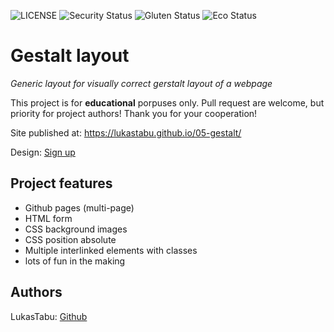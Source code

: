 ![LICENSE](https://img.shields.io/badge/license-MIT-blue.svg?style=flat-square)
![Security Status](https://img.shields.io/security-headers?label=Security&url=https%3A%2F%2Fgithub.com&style=flat-square)
![Gluten Status](https://img.shields.io/badge/Gluten-Free-green.svg)
![Eco Status](https://img.shields.io/badge/ECO-Friendly-green.svg)

# Gestalt layout

_Generic layout for visually correct gerstalt layout of a webpage_

This project is for **educational** porpuses only. Pull request are welcome, but priority for project authors! Thank you for your cooperation!

Site published at: https://lukastabu.github.io/05-gestalt/

Design: [Sign up](https://xd.adobe.com/ideas/wp-content/uploads/2020/11/The-Beginners-Guide-to-Information-Architecture-in-UX-4-420x500.jpg)

## Project features

-   Github pages (multi-page)
-   HTML form
-   CSS background images
-   CSS position absolute
-   Multiple interlinked elements with classes
-   lots of fun in the making

## Authors

LukasTabu: [Github](https://github.com/lukastabu)
